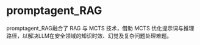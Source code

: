 # promptagent_RAG
promptagent_RAG融合了 RAG 与 MCTS 技术，借助 MCTS 优化提示词与推理路径，以解决LLM在安全领域的知识时效、幻觉及复杂问题处理难题。

